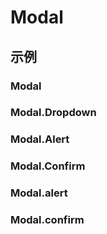 # Modal

## 示例

### Modal

<code src="./demos/Modal/index.jsx"></code>

### Modal.Dropdown

<code src="./demos/Dropdown/index.jsx"></code>

### Modal.Alert

<code src="./demos/Alert1/index.jsx"></code>

### Modal.Confirm

<code src="./demos/Confirm1/index.jsx"></code>

### Modal.alert

<code src="./demos/alert/index.jsx"></code>

### Modal.confirm

<code src="./demos/confirm/index.jsx"></code>

